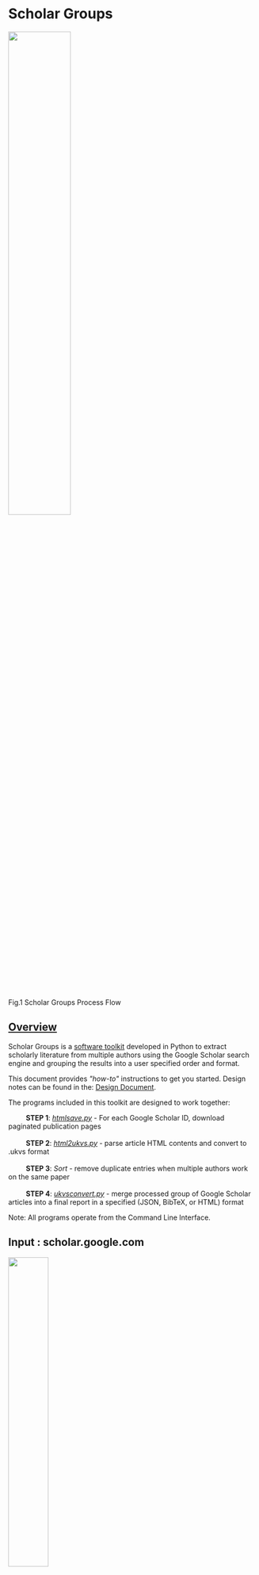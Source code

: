 # Scholar Groups

<img src="/docs/gsflowdiagram.png" width="50%"><br />
Fig.1 Scholar Groups Process Flow


## <ins>Overview</ins>
Scholar Groups is a <ins>software toolkit</ins> developed in Python to extract scholarly literature from multiple authors using the Google Scholar search engine and grouping the results into a user specified order and format.

This document provides *"how-to"* instructions to get you started. Design notes can be found in the: <a href="/docs/designdoc.md">Design Document</a>.

The programs included in this toolkit are designed to work together:

&nbsp;&nbsp;&nbsp;&nbsp;&nbsp;&nbsp;&nbsp;&nbsp;&nbsp;**STEP 1**: *[htmlsave.py](/code/htmlsave.py)* - For each Google Scholar ID, download paginated publication pages<br /><br />
&nbsp;&nbsp;&nbsp;&nbsp;&nbsp;&nbsp;&nbsp;&nbsp;&nbsp;**STEP 2**: *[html2ukvs.py](/code/ukvsconvert.py)* -  parse article HTML contents and convert to .ukvs format<br /><br />
&nbsp;&nbsp;&nbsp;&nbsp;&nbsp;&nbsp;&nbsp;&nbsp;&nbsp;**STEP 3**: *Sort* - remove duplicate entries when multiple authors work on the same paper<br/><br />
&nbsp;&nbsp;&nbsp;&nbsp;&nbsp;&nbsp;&nbsp;&nbsp;&nbsp;**STEP 4**: *[ukvsconvert.py](/code/ukvsconvert.py)* - merge processed group of Google Scholar articles into a final report in a specified (JSON, BibTeX, or HTML) format 

Note: All programs operate from the Command Line Interface.

## Input : scholar.google.com
<img src="/docs/gs_input_example.png" width="40%"><br />
Fig.2 Author ID and Article Extraction
### Description:
The toolkit extracts the articles as input from the google scholar pages associated with the specified authors.



## STEP 1 : htmlsave.py

### Description:
The htmlsave.py program requires the user to enter specific author IDs for a Google Scholar page and using those IDs, downloads the HTML pages associated with the author. The program captures 100 articles at a time (server informed 100 page limit) for each ID and saves a webpage individually as its own file. 

### Example:
```
$ mkdir output_dir

$ ./htmlsave.py --output output_dir oWQaPnwAAAAJ MOLPTqcAAAAJ OkEoChMAAAAJ -eRsYx8AAAAJ QjHw7ugAAAAJ Of8dNP0AAAAJ
Processing Author ID oWQaPnwAAAAJ ...
Creating new file ...
File saved as "output_dir/XXXXXXXoWQaPnwAAAAJXXXXXXX-2022-07-08-0000-0099.html"
Creating new file ...
File saved as "output_dir/XXXXXXXoWQaPnwAAAAJXXXXXXX-2022-07-08-0100-0199.html"
Creating new file ...
File saved as "output_dir/XXXXXXXoWQaPnwAAAAJXXXXXXX-2022-07-08-0200-0299.html"
Creating new file ...
File saved as "output_dir/XXXXXXXoWQaPnwAAAAJXXXXXXX-2022-07-08-0300-0399.html"
Creating new file ...
File saved as "output_dir/XXXXXXXoWQaPnwAAAAJXXXXXXX-2022-07-08-0400-0499.html"
Creating new file ...
File saved as "output_dir/XXXXXXXoWQaPnwAAAAJXXXXXXX-2022-07-08-0500-0599.html"
Creating new file ...
File saved as "output_dir/XXXXXXXoWQaPnwAAAAJXXXXXXX-2022-07-08-0600-0699.html"
There are no more articles to capture ...
Processing Author ID MOLPTqcAAAAJ ...
Creating new file ...
File saved as "output_dir/XXXXXXXMOLPTqcAAAAJXXXXXXX-2022-07-08-0000-0099.html"
Creating new file ...
File saved as "output_dir/XXXXXXXMOLPTqcAAAAJXXXXXXX-2022-07-08-0100-0199.html"
There are no more articles to capture ...
Processing Author ID OkEoChMAAAAJ ...
Creating new file ...
File saved as "output_dir/XXXXXXXOkEoChMAAAAJXXXXXXX-2022-07-08-0000-0099.html"
There are no more articles to capture ...
Processing Author ID -eRsYx8AAAAJ ...
Creating new file ...
File saved as "output_dir/XXXXXXX-eRsYx8AAAAJXXXXXXX-2022-07-08-0000-0099.html"
Creating new file ...
File saved as "output_dir/XXXXXXX-eRsYx8AAAAJXXXXXXX-2022-07-08-0100-0199.html"
There are no more articles to capture ...
Processing Author ID QjHw7ugAAAAJ ...
Creating new file ...
File saved as "output_dir/XXXXXXXQjHw7ugAAAAJXXXXXXX-2022-07-08-0000-0099.html"
There are no more articles to capture ...
Processing Author ID Of8dNP0AAAAJ ...
Creating new file ...
File saved as "output_dir/XXXXXXXOf8dNP0AAAAJXXXXXXX-2022-07-08-0000-0099.html"
There are no more articles to capture ...
$                                     
```
### Helpful Hints: 
The program will prompt a user when a new HTML file is overwriting another file of the same name, when an author ID is invalid, or when no further articles are available for download. 


## STEP 2 : html2ukvs.py

### Description:
The html2ukvs.py program parses the article content from the previously downloaded HTML files and converts the data to an <a href="https://github.com/oduwsdl/ORS/blob/master/ukvs.md">UKVS </a>format. All UKVS files generated use the same naming convention as the name of the original HTML file.

The UKVS file consists of nine specific fields for each article entry:
1. Hash of title
2. Year of publication
3. DirectURL - URL to Google Scholar article
4. Title - Title of article
5. Authors - Authors associated with the article
6. Source - Main source of article according to GS
7. CitedBy - List of authors who have cited the article
8. Citations - Number of times the article has been cited in GS
9. PageYear - Year of publication

### Example:

```
$ ./html2ukvs.py *.html  
Importing "XXXXXXX-eRsYx8AAAAJXXXXXXX-2021-10-25-0000-0099.html" ...
Saving as "XXXXXXX-eRsYx8AAAAJXXXXXXX-2021-10-25-0000-0099.ukvs" ...
Importing "XXXXXXXMOLPTqcAAAAJXXXXXXX-2021-10-25-0000-0099.html" ...
Saving as "XXXXXXXMOLPTqcAAAAJXXXXXXX-2021-10-25-0000-0099.ukvs" ...
Importing "XXXXXXXMOLPTqcAAAAJXXXXXXX-2021-10-25-0100-0199.html" ...
Saving as "XXXXXXXMOLPTqcAAAAJXXXXXXX-2021-10-25-0100-0199.ukvs" ...
Importing "XXXXXXXOf8dNP0AAAAJXXXXXXX-2021-10-25-0000-0099.html" ...
Saving as "XXXXXXXOf8dNP0AAAAJXXXXXXX-2021-10-25-0000-0099.ukvs" ...
Importing "XXXXXXXOkEoChMAAAAJXXXXXXX-2021-10-25-0000-0099.html" ...
Saving as "XXXXXXXOkEoChMAAAAJXXXXXXX-2021-10-25-0000-0099.ukvs" ...
Importing "XXXXXXXQjHw7ugAAAAJXXXXXXX-2021-10-25-0000-0099.html" ...
Saving as "XXXXXXXQjHw7ugAAAAJXXXXXXX-2021-10-25-0000-0099.ukvs" ...
Importing "XXXXXXXoWQaPnwAAAAJXXXXXXX-2021-10-25-0000-0099.html" ...
Saving as "XXXXXXXoWQaPnwAAAAJXXXXXXX-2021-10-25-0000-0099.ukvs" ...
Importing "XXXXXXXoWQaPnwAAAAJXXXXXXX-2021-10-25-0100-0199.html" ...
Saving as "XXXXXXXoWQaPnwAAAAJXXXXXXX-2021-10-25-0100-0199.ukvs" ...
Importing "XXXXXXXoWQaPnwAAAAJXXXXXXX-2021-10-25-0200-0299.html" ...
Saving as "XXXXXXXoWQaPnwAAAAJXXXXXXX-2021-10-25-0200-0299.ukvs" ...
Importing "XXXXXXXoWQaPnwAAAAJXXXXXXX-2021-10-25-0300-0399.html" ...
Saving as "XXXXXXXoWQaPnwAAAAJXXXXXXX-2021-10-25-0300-0399.ukvs" ...
Importing "XXXXXXXoWQaPnwAAAAJXXXXXXX-2021-10-25-0400-0499.html" ...
Saving as "XXXXXXXoWQaPnwAAAAJXXXXXXX-2021-10-25-0400-0499.ukvs" ...
Importing "XXXXXXXoWQaPnwAAAAJXXXXXXX-2021-10-25-0500-0599.html" ...
Saving as "XXXXXXXoWQaPnwAAAAJXXXXXXX-2021-10-25-0500-0599.ukvs" ...
$     
```

### Helpful Hints:

If no file is listed after the executable, the program will prompt "No HTML files were identified for conversion". Some fields in the UKVS entries may be blank, such as when an article has not been cited, or missing information. Because the program is capturing information from a Google Scholar page, all the data may not be listed. 


## STEP 3 : Sort Command
### Description:

The sort command ```cat *ukvs | sort -u -k1,1 | sort -k2 -rn > comprehensive.ukvs``` will analyze a large list of entries in multiple UKVS files and remove duplicates. This is useful when compiling a database of articles by specific authors in which some articles are co-authored by members of the group. 

### Example:

```
$ cat *ukvs | sort -u -k1,1 | sort -k2 -rn > comprehensive.ukvs
$
$ wc *.ukvs
      90    3085   47966 XXXXXXX-eRsYx8AAAAJXXXXXXX-2021-10-25-0000-0099.ukvs
     100    3011   51600 XXXXXXXMOLPTqcAAAAJXXXXXXX-2021-10-25-0000-0099.ukvs
      91    2358   45117 XXXXXXXMOLPTqcAAAAJXXXXXXX-2021-10-25-0100-0199.ukvs
      54    1861   29260 XXXXXXXOf8dNP0AAAAJXXXXXXX-2021-10-25-0000-0099.ukvs
      60    1968   33383 XXXXXXXOkEoChMAAAAJXXXXXXX-2021-10-25-0000-0099.ukvs
       5     168    2846 XXXXXXXQjHw7ugAAAAJXXXXXXX-2021-10-25-0000-0099.ukvs
     100    2887   51204 XXXXXXXoWQaPnwAAAAJXXXXXXX-2021-10-25-0000-0099.ukvs
     100    2752   52191 XXXXXXXoWQaPnwAAAAJXXXXXXX-2021-10-25-0100-0199.ukvs
     100    2720   53603 XXXXXXXoWQaPnwAAAAJXXXXXXX-2021-10-25-0200-0299.ukvs
     100    2696   53671 XXXXXXXoWQaPnwAAAAJXXXXXXX-2021-10-25-0300-0399.ukvs
     100    2441   50715 XXXXXXXoWQaPnwAAAAJXXXXXXX-2021-10-25-0400-0499.ukvs
      78    1806   37749 XXXXXXXoWQaPnwAAAAJXXXXXXX-2021-10-25-0500-0599.ukvs
     856   24363  447980 comprehensive.ukvs
    1834   52116  957285 total
$           
```
### Helpful Hints:
In the above example, all of the UKVS files were processed and unique entries were stored in the "comprehensive.ukvs" file. The "wc" function shows the total number of entries before duplicates were removed (i.e., all UKVS files excluding the comprehensive.ukvs file). This indicates there were duplicates.


The data in an UKVS file is sorted by "year of publication" and displayed in descending order by using a combination of the sort by key "-k", reverse results of comparison "-r", and "-n" compare according to string numerical value bash arguments.



## STEP 4 : ukvsconvert.py

### Description:
The ukvsconvert.py program imports entries structured in a dictionary-type key/value format and converts the entries to JSON, BibTeX, Markdown, or HTML. Currently, there are two ordered list formatting options for exporting HTML format using the --html2 argument. An optional "--title" argument is included so that the user may designate the title of the page; this is only used when the --html option is selected. An optional "--startyear,--endyear" argument is available to allow the user to sort articles by a specify a range of years. The results are pipelined to a file specified by the user.

### Converting UKVS Examples:

* JSON format:

```
$ ./ukvsconvert.py --json comprehensive.ukvs > results.json                                                                                                                  
```

* BibTeX format:

```
$ ./ukvsconvert.py --bibtex comprehensive.ukvs > results.bib                                                                                                                         
```
* Markdown format:

```
$ ./ukvsconvert.py --md --title "Article Results" comprehensive.ukvs > Merged_Results.md                                                                                                                         
```

* HTML format: 


```
$ ./ukvsconvert.py --html --title "Article Results"  comprehensive.ukvs > results.html
```

#### Sorting by Year:

Articles may be sorted by a specified range of years using the command line argument --startyear, --endyear:

```
./ukvsconvert.py --html --startyear "2010" --endyear "2021" --title "Article Results" comprehensive.ukvs > all.html
```
Specifying only a start or end year will give you the remaining results when an argument is missing:

```
./ukvsconvert.py --html --startyear "2010" --title "Article Results" comprehensive.ukvs > all.html
```
#### HTML List Format:

Articles may be formatted into different list types such as one list(1), lists seperated by year(all), lists seperated by scholar ID(scholarid),  or no list(none) by using the command line argument --list:

```
./ukvsconvert.py --html --startyear "2010" --endyear "2021" --list=all --title "Article Results" comprehensive.ukvs > all.html
```

## Output : Merged_Results.html

<img src="/docs/output.png" width="50%"><br />
* The completely merged HTML file can be found <a href="/docs/Merged_Results.html">here</a>.

## Disclaimer:

The Scholar Groups toolkit scrapes Google Scholar, a service we do not control and it could change tomorrow.

  
  

